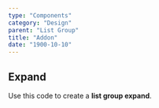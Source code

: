 ```yaml
---
type: "Components"
category: "Design"
parent: "List Group"
title: "Addon"
date: "1900-10-10"
---
```


## Expand

Use this code to create a **list group expand**.

<demo>
  <demoinline src="demos/components/list-group/expand">
  </demoinline>
</demo>
